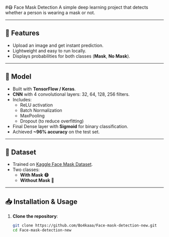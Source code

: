 #😷 Face Mask Detection
A simple deep learning project that detects whether a person is wearing a mask or not.

---

## 🚀 Features
- Upload an image and get instant prediction.  
- Lightweight and easy to run locally.  
- Displays probabilities for both classes (**Mask**, **No Mask**).  

---

## 🧠 Model
- Built with **TensorFlow / Keras**.  
- **CNN** with 4 convolutional layers: 32, 64, 128, 256 filters.  
- Includes:  
  - ReLU activation  
  - Batch Normalization  
  - MaxPooling  
  - Dropout (to reduce overfitting)  
- Final Dense layer with **Sigmoid** for binary classification.  
- Achieved **~96% accuracy** on the test set.  

---

## 📂 Dataset
- Trained on [Kaggle Face Mask Dataset](https://www.kaggle.com/datasets/omkargurav/face-mask-dataset).  
- Two classes:  
  - **With Mask 😷**  
  - **Without Mask 🙂**  

---

## 📥 Installation & Usage

1. **Clone the repository**:
   ```bash
   git clone https://github.com/Bo4kaaa/Face-mask-detection-new.git
   cd Face-mask-detection-new
